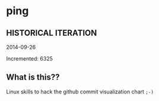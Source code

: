 # ping

## HISTORICAL ITERATION
2014-09-26

Incremented: 6325

## What is this?? 
Linux skills to hack the github commit visualization chart `;-)`
